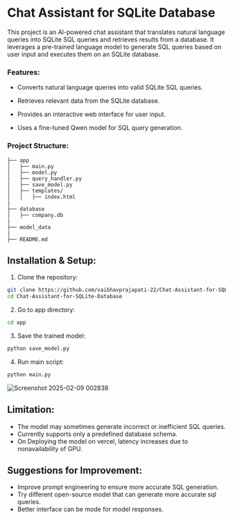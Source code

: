 # Chat Assistant for SQLite Database
This project is an AI-powered chat assistant that translates natural language queries into SQLite SQL queries and retrieves results from a database. It leverages a pre-trained language model to generate SQL queries based on user input and executes them on an SQLite database.
### Features:
- Converts natural language queries into valid SQLite SQL queries.

- Retrieves relevant data from the SQLite database.

- Provides an interactive web interface for user input.

- Uses a fine-tuned Qwen model for SQL query generation.

### Project Structure:        

    
    ├── app     
    │   ├── main.py              
    │   ├── model.py            
    │   ├── query_handler.py   
    |   ├── save_model.py
    │   ├── templates/
    │   │   ├── index.html 
    |
    ├── database
    │   ├── company.db  
    |
    ├── model_data
    |
    ├── README.md          
## Installation & Setup:
1. Clone the repository:
  ```sh
  git clone https://github.com/vaibhavprajapati-22/Chat-Assistant-for-SQLite-Database
  cd Chat-Assistant-for-SQLite-Database
  ```
2. Go to app directory:
  ```sh
  cd app
  ```
3. Save the trained model:
```sh
python save_model.py
```
4. Run main script:
```sh
python main.py
```
![Screenshot 2025-02-09 002838](https://github.com/user-attachments/assets/423801ac-faa8-4d5b-8d64-88118476065d)

## Limitation:
- The model may sometimes generate incorrect or inefficient SQL queries.
- Currently supports only a predefined database schema.
- On Deploying the model on vercel, latency increases due to nonavailability of GPU.

## Suggestions for Improvement:
- Improve prompt engineering to ensure more accurate SQL generation.
- Try different open-source model that can generate more accurate sql queries.
- Better interface can be mode for model responses.

  

